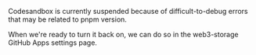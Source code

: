 Codesandbox is currently suspended because of difficult-to-debug errors that may be related to pnpm version.

When we're ready to turn it back on, we can do so in the web3-storage GitHub Apps settings page.
